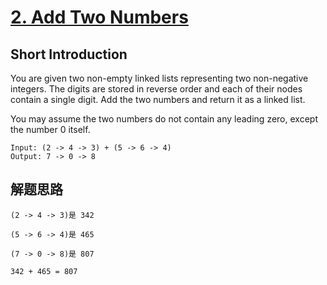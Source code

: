 # [2. Add Two Numbers](https://leetcode.com/problems/add-two-numbers/)

## Short Introduction

You are given two non-empty linked lists representing two non-negative integers. The digits are stored in reverse order and each of their nodes contain a single digit. Add the two numbers and return it as a linked list.

You may assume the two numbers do not contain any leading zero, except the number 0 itself.

```text
Input: (2 -> 4 -> 3) + (5 -> 6 -> 4)
Output: 7 -> 0 -> 8
```

## 解题思路

```text
(2 -> 4 -> 3)是 342

(5 -> 6 -> 4)是 465

(7 -> 0 -> 8)是 807

342 + 465 = 807
```